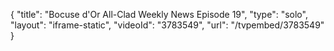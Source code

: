 {
    "title": "Bocuse d'Or All-Clad Weekly News Episode 19",
    "type": "solo",
    "layout": "iframe-static",
    "videoId": "3783549",
    "url": "\/tvpembed\/3783549"
}